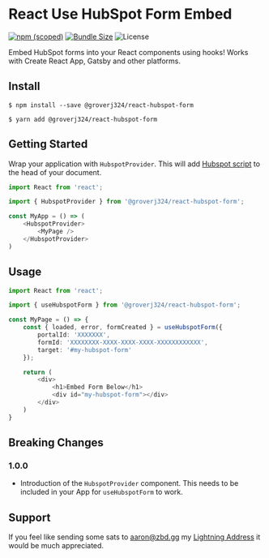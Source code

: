 # React Use HubSpot Form Embed

[![npm (scoped)](https://img.shields.io/npm/v/@groverj324/react-hubspot-form?style=flat-square)](https://www.npmjs.com/package/@groverj324/react-hubspot-form)
[![Bundle Size](https://img.shields.io/bundlephobia/min/@groverj324/react-hubspot-form?style=flat-square)](https://bundlephobia.com/result?p=@groverj324/react-hubspot-form)
![License](https://img.shields.io/npm/l/@groverj324/react-hubspot-form?style=flat-square)

Embed HubSpot forms into your React components using hooks! Works with Create React App, Gatsby and other platforms.

## Install

```
$ npm install --save @groverj324/react-hubspot-form
```

```
$ yarn add @groverj324/react-hubspot-form
```

## Getting Started

Wrap your application with `HubspotProvider`. This will add [Hubspot script](https://js.hsforms.net/forms/v2.js) to the head of your document.

```TypeScript
import React from 'react';

import { HubspotProvider } from '@groverj324/react-hubspot-form';

const MyApp = () => (
    <HubspotProvider>
        <MyPage />
    </HubspotProvider>
)

```

## Usage

```TypeScript
import React from 'react';

import { useHubspotForm } from '@groverj324/react-hubspot-form';

const MyPage = () => {
    const { loaded, error, formCreated } = useHubspotForm({
        portalId: 'XXXXXXX',
        formId: 'XXXXXXXX-XXXX-XXXX-XXXX-XXXXXXXXXXXX',
        target: '#my-hubspot-form'
    });

    return (
        <div>
            <h1>Embed Form Below</h1>
            <div id="my-hubspot-form"></div>
        </div>
    )
}

```

## Breaking Changes

### 1.0.0

- Introduction of the `HubspotProvider` component. This needs to be included in your App for `useHubspotForm` to work.

## Support

If you feel like sending some sats to aaron@zbd.gg my [Lightning Address](https://zbd.gg/aaron/) it would be much appreciated.
